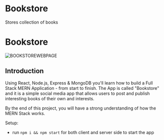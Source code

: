 # Bookstore
Stores collection of books

# Bookstore

![BOOKSTOREWEBPAGE](https://user-images.githubusercontent.com/76741091/124949162-600e6c80-e022-11eb-8607-c48d6ad508f5.PNG)

## Introduction

Using React, Node.js, Express & MongoDB you'll learn how to build a Full Stack MERN Application - from start to finish. The App is called "Bookstore" and it is a simple social media app that allows users to post and publish interesting books of their own and interests.

By the end of this project, you will have a strong understanding of how the MERN Stack works.

Setup:
- run ```npm i && npm start``` for both client and server side to start the app

